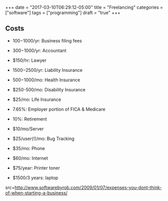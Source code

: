 +++
date = "2017-03-10T06:29:12-05:00"
title = "Freelancing"
categories = ["software"]
tags = ["programming"]
draft = "true"
+++

## Costs
* $100-$1000/yr: Business filing fees
* $300-$1000/yr: Accountant
* $150/hr: Lawyer
* $1500-$2500/yr: Liability Insurance
* $500-$1000/mo: Health Insurance
* $250-500/mo: Disability Insurance
* $25/mo: Life Insurance
* 7.65%: Employer portion of FICA & Medicare
* 10%: Retirement

* $10/mo/Server
* $25/user(!)/mo: Bug Tracking
* $35/mo: Phone
* $60/mo: Internet
* $75/year: Printer toner
* $1500/3 years: laptop

src=http://www.softwarebyrob.com/2009/01/07/expenses-you-dont-think-of-when-starting-a-business/
